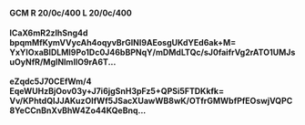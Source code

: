 #### GCM R 20/0c/400 L 20/0c/400
**lCaX6mR2zlhSng4d**<br/>**bpqmMfKymVVycAh4oqyvBrGlNI9AEosgUKdYEd6ak+M=**<br/>**YxYIOxaBIDLMl9Po1Dc0J46bBPNqY/mDMdLTQc/sJ0faifrVg2rATO1UMJsuOyNfR/MgINlmllO9rA6T...**<br/><br/>
**eZqdc5J70CEfWm/4**<br/>**EqeWUHzBjOov03y+J7i6jgSnH3pFz5+QPSi5FTDKkfk=**<br/>**Vv/KPhtdQlJJAKuzOIfWf5JSacXUawWB8wK/OTfrGMWbfPfEOswjVQPC8YeCCnBnXvBhW4Zo44KQeBnq...**